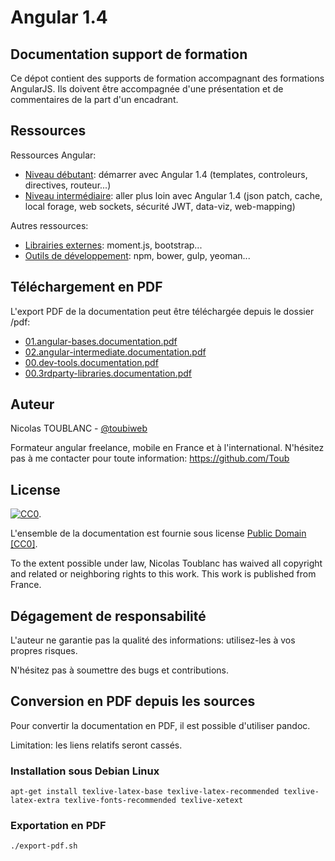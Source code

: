 # Angular 1.4

## Documentation support de formation

Ce dépot contient des supports de formation accompagnant des formations AngularJS. Ils doivent être accompagnée d'une présentation et de commentaires de la part d'un encadrant.

## Ressources

Ressources Angular: 
* [Niveau débutant](./01.angular-bases.documentation/01.00.angular-bases.documentation-fr.md): démarrer avec Angular 1.4 (templates, controleurs, directives, routeur...)
* [Niveau intermédiaire](02.angular-intermediate.documentation/02.00.angular-intermediate.documentation-fr.md): aller plus loin avec Angular 1.4 (json patch, cache, local forage, web sockets, sécurité JWT, data-viz, web-mapping)

Autres ressources:

* [Librairies externes](00.3rdparty-libraries.documentation/00.3rdparty-libraries.documentation-fr.md): moment.js, bootstrap...
* [Outils de développement](00.dev-tools.documentation/00.dev-tools.documentation-fr.md): npm, bower, gulp, yeoman...

## Téléchargement en PDF

L'export PDF de la documentation peut être téléchargée depuis le dossier /pdf:

* [01.angular-bases.documentation.pdf](../../raw/master/pdf/01.angular-bases.documentation.pdf)
* [02.angular-intermediate.documentation.pdf](../../raw/master/pdf/02.angular-intermediate.documentation.pdf)
* [00.dev-tools.documentation.pdf](../../raw/master/pdf/00.dev-tools.documentation.pdf)
* [00.3rdparty-libraries.documentation.pdf](../../raw/master/pdf/00.3rdparty-libraries.documentation.pdf)

## Auteur

Nicolas TOUBLANC - [@toubiweb](https://twitter.com/Toubiweb)

Formateur angular freelance, mobile en France et à l'international. N'hésitez pas à me contacter pour toute information: https://github.com/Toub

## License

[![CC0](http://i.creativecommons.org/p/zero/1.0/88x31.png)](http://creativecommons.org/publicdomain/zero/1.0/).

L'ensemble de la documentation est fournie sous license [Public Domain [CC0]](http://creativecommons.org/publicdomain/zero/1.0/).

To the extent possible under law, <span resource="[_:publisher]" rel="dct:publisher"><span property="dct:title">Nicolas Toublanc</span></span> has waived all copyright and related or neighboring rights to this work. This work is published from <span property="vcard:Country" datatype="dct:ISO3166" content="FR" about="[_:publisher]">France</span>.

## Dégagement de responsabilité

L'auteur ne garantie pas la qualité des informations: utilisez-les à vos propres risques.

N'hésitez pas à soumettre des bugs et contributions.

## Conversion en PDF depuis les sources

Pour convertir la documentation en PDF, il est possible d'utiliser pandoc.

Limitation: les liens relatifs seront cassés.

### Installation sous Debian Linux

    apt-get install texlive-latex-base texlive-latex-recommended texlive-latex-extra texlive-fonts-recommended texlive-xetext

### Exportation en PDF

    ./export-pdf.sh